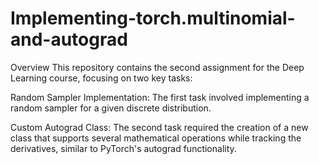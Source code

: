 # Implementing-torch.multinomial-and-autograd
Overview
This repository contains the second assignment for the Deep Learning course, focusing on two key tasks:

Random Sampler Implementation: The first task involved implementing a random sampler for a given discrete distribution. 

Custom Autograd Class: The second task required the creation of a new class that supports several mathematical operations while tracking the derivatives, similar to PyTorch's autograd functionality.
